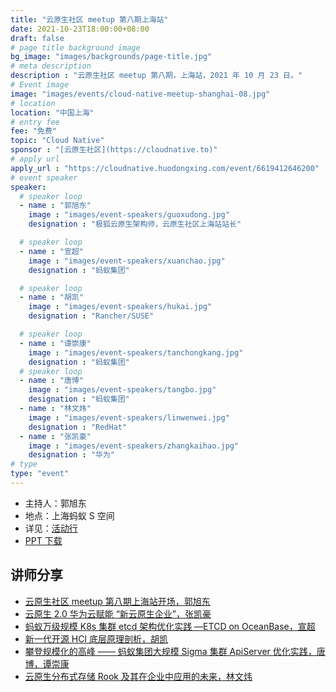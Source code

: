 ```yaml
---
title: "云原生社区 meetup 第八期上海站"
date: 2021-10-23T18:00:00+08:00
draft: false
# page title background image
bg_image: "images/backgrounds/page-title.jpg"
# meta description
description : "云原生社区 meetup 第八期，上海站，2021 年 10 月 23 日。"
# Event image
image: "images/events/cloud-native-meetup-shanghai-08.jpg"
# location
location: "中国上海"
# entry fee
fee: "免费"
topic: "Cloud Native"
sponsor : "[云原生社区](https://cloudnative.to)"
# apply url
apply_url : "https://cloudnative.huodongxing.com/event/6619412646200"
# event speaker
speaker:
  # speaker loop
  - name : "郭旭东"
    image : "images/event-speakers/guoxudong.jpg"
    designation : "极狐云原生架构师，云原生社区上海站站长"

  # speaker loop
  - name : "宣超"
    image : "images/event-speakers/xuanchao.jpg"
    designation : "蚂蚁集团"

  # speaker loop
  - name : "胡凯"
    image : "images/event-speakers/hukai.jpg"
    designation : "Rancher/SUSE"

  # speaker loop
  - name : "谭崇康"
    image : "images/event-speakers/tanchongkang.jpg"
    designation : "蚂蚁集团"
  # speaker loop
  - name : "唐博"
    image : "images/event-speakers/tangbo.jpg"
    designation : "蚂蚁集团"
  - name : "林文炜"
    image : "images/event-speakers/linwenwei.jpg"
    designation : "RedHat"
  - name : "张凯豪"
    image : "images/event-speakers/zhangkaihao.jpg"
    designation : "华为"
# type
type: "event"
---
```


- 主持人：郭旭东
- 地点：上海蚂蚁 S 空间
- 详见：[活动行](https://cloudnative.huodongxing.com/event/6619412646200)
- [PPT 下载](https://github.com/cloudnativeto/academy/tree/master/meetup/08-shanghai)

## 讲师分享

- [云原生社区 meetup 第八期上海站开场，郭旭东](https://www.bilibili.com/video/BV1tP4y1L7rs)
- [云原生 2.0 华为云赋能 “新云原生企业”，张凯豪](https://www.bilibili.com/video/BV1Xq4y197Su)
- [蚂蚁万级规模 K8s 集群 etcd 架构优化实践 —ETCD on OceanBase，宣超](https://www.bilibili.com/video/BV1i44y1v7fM)
- [新一代开源 HCI 底层原理剖析，胡凯](https://www.bilibili.com/video/BV17Q4y1q79o)
- [攀登规模化的高峰 —— 蚂蚁集团大规模 Sigma 集群 ApiServer 优化实践，唐博，谭崇康](https://www.bilibili.com/video/BV1uf4y137xC)
- [云原生分布式存储 Rook 及其在企业中应用的未来，林文炜](https://www.bilibili.com/video/BV1fq4y1G7qD)

